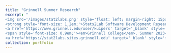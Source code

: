 ```yaml
---
title: "Grinnell Summer Research"
excerpt: "
<img src='/images/stat2labs.png' style='float: left; margin-right: 15px; width: 400px; height: auto;' />
<strong style='font-size: 1.2em;'>Stats2Lab Software Development Research</strong><br/>
<a href='https://www.grinnell.edu/user/kuipers' target='_blank' style='text-decoration: none;'>Shonda Kuiper</a>, <strong><u>Charlotte Chen</u></strong>, Ruipeng Deng<br/>
<span style='font-size: 0.9em;'><em>Grinnell College</em>, Summer 2023</span>
<a href='https://stat2labs.sites.grinnell.edu' target='_blank' style='font-size: 0.9em;'>[product website]</a><br/><br/><br/><br/><br/>"
collection: portfolio
---
```

